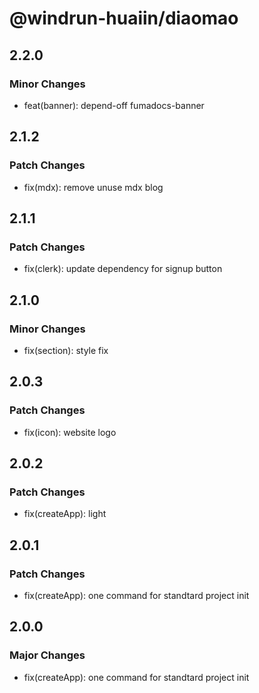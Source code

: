 # @windrun-huaiin/diaomao

## 2.2.0

### Minor Changes

- feat(banner): depend-off fumadocs-banner

## 2.1.2

### Patch Changes

- fix(mdx): remove unuse mdx blog

## 2.1.1

### Patch Changes

- fix(clerk): update dependency for signup button

## 2.1.0

### Minor Changes

- fix(section): style fix

## 2.0.3

### Patch Changes

- fix(icon): website logo

## 2.0.2

### Patch Changes

- fix(createApp): light

## 2.0.1

### Patch Changes

- fix(createApp): one command for standtard project init

## 2.0.0

### Major Changes

- fix(createApp): one command for standtard project init
